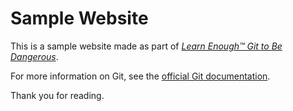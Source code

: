 # Sample Website

This is a sample website made as part of [*Learn Enough™ Git to Be
 Dangerous*](http://learnenough.com/git-tutorial).

 For more information on Git, see the
 [official Git documentation](https://git-scm.com/).

Thank you for reading.
